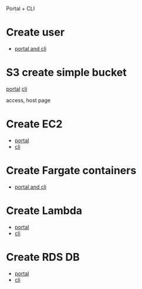 Portal + CLI

# Create user
- [portal and cli](https://docs.aws.amazon.com/IAM/latest/UserGuide/id_users_create.html)

# S3 create simple bucket
[portal](https://docs.aws.amazon.com/AmazonS3/latest/userguide/creating-bucket.html)
[cli](https://docs.aws.amazon.com/cli/latest/reference/s3api/create-bucket.html)

access, host page

# Create EC2
- [portal](https://aws.amazon.com/ec2/getting-started/)
- [cli](https://docs.aws.amazon.com/cli/latest/reference/opsworks/create-instance.html)

# Create Fargate containers
- [portal and cli](https://docs.aws.amazon.com/AmazonECS/latest/developerguide/ECS_AWSCLI_Fargate.html)

# Create Lambda
- [portal](https://aws.amazon.com/getting-started/hands-on/run-serverless-code/)
- [cli](https://docs.aws.amazon.com/cli/latest/reference/lambda/create-function.html)

# Create RDS DB
- [portal](https://docs.aws.amazon.com/AmazonRDS/latest/UserGuide/USER_CreateDBInstance.html)
- [cli](https://docs.aws.amazon.com/cli/latest/reference/rds/create-db-instance.html)